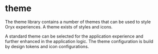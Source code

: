 # theme

The theme library contains a number of themes that can be used to style Oryx experiences. A theme exists of styles and icons.

A standard theme can be selected for the application experience and further enhanced in the application logic.
The theme configuration is build by design tokens and icon configurations.
